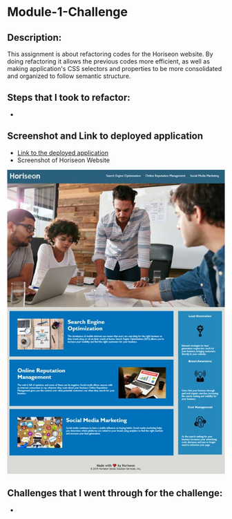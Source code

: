 # Module-1-Challenge

## Description: 

This assignment is about refactoring codes for the Horiseon website. By doing refactoring it allows the previous codes more efficient, as well as making application's CSS selectors and properties to be more consolidated and organized to follow semantic structure.

## Steps that I took to refactor:
*

## Screenshot and Link to deployed application
* [Link to the deployed application](https://hhealing123.github.io/Module-1-Challenge/)
* Screenshot of Horiseon Website
<img src="./assets/images/Horiseon - Search Engine Optimization (SEO).JPG"> 

## Challenges that I went through for the challenge:
*
